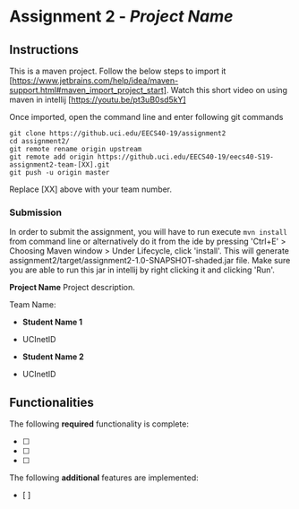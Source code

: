 # Assignment 2 - *Project Name*

## Instructions
This is a maven project. Follow the below steps to import it [https://www.jetbrains.com/help/idea/maven-support.html#maven_import_project_start]. Watch this short video on using maven in intellij [https://youtu.be/pt3uB0sd5kY] 

Once imported, open the command line and enter following git commands 

```
git clone https://github.uci.edu/EECS40-19/assignment2
cd assignment2/
git remote rename origin upstream
git remote add origin https://github.uci.edu/EECS40-19/eecs40-S19-assignment2-team-[XX].git
git push -u origin master
```
Replace [XX] above with your team number. 

### Submission
In order to submit the assignment, you will have to run execute `mvn install` from command line or alternatively do it from the ide by pressing 'Ctrl+E' > Choosing Maven window > Under Lifecycle, click 'install'. This will generate assignment2/target/assignment2-1.0-SNAPSHOT-shaded.jar file. Make sure you are able to run this jar in intellij by right clicking it and clicking 'Run'.  

**Project Name** Project description.

Team Name:
* **Student Name 1**
- UCInetID
* **Student Name 2**
- UCInetID

## Functionalities
[//]: # (Write [x] to mark off what was accomplished.<br/>)
The following **required** functionality is complete:

* [ ] 
* [ ] 
* [ ] 

[//]: # (* [ ] Got any features?)
The following **additional** features are implemented:<br/>
* [ ] 
